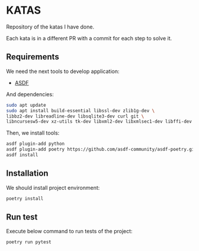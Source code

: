 # KATAS

Repository of the katas I have done. 

Each kata is in a different PR with a commit for each step to solve it.



## Requirements

We need the next tools to develop application:

* [ASDF](https://asdf-vm.com/)

And dependencies:

~~~bash
sudo apt update
sudo apt install build-essential libssl-dev zlib1g-dev \
libbz2-dev libreadline-dev libsqlite3-dev curl git \
libncursesw5-dev xz-utils tk-dev libxml2-dev libxmlsec1-dev libffi-dev liblzma-dev
~~~

Then, we install tools:

~~~bash
asdf plugin-add python
asdf plugin-add poetry https://github.com/asdf-community/asdf-poetry.git
asdf install
~~~~



## Installation

We should install project environment:

~~~bash
poetry install
~~~~


## Run test

Execute below command to run tests of the project:

~~~bash
poetry run pytest 
~~~
